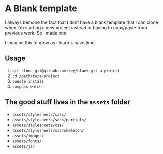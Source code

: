 # A Blank template

I always bemone the fact that I dont have a blank template that I can clone when I'm starting a new project instead of having to copy/paste from previous work. So I made one.

I imagine this to grow as I learn + have time.

## Usage

1. `git clone git@github.com:rey/blank.git a-project`
2. `cd /path/to/a-project`
3. `bundle install`
4. `compass watch`

## The good stuff lives in the `assets` folder

* `assets/stylesheets/sass/`
* `assets/stylesheets/sass/partials/`
* `assets/stylesheets/css/`
* `assets/stylesheets/css/skeleton/`
* `assets/images/`
* `assets/fonts/`
* `assets/js/`